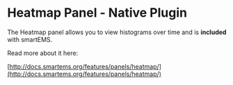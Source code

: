 # Heatmap Panel -  Native Plugin

The Heatmap panel allows you to view histograms over time and is **included** with smartEMS.

Read more about it here:

[http://docs.smartems.org/features/panels/heatmap/](http://docs.smartems.org/features/panels/heatmap/)
